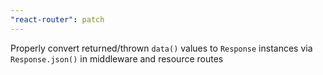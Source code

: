 ```yaml
---
"react-router": patch
---
```


Properly convert returned/thrown `data()` values to `Response` instances via `Response.json()` in middleware and resource routes

